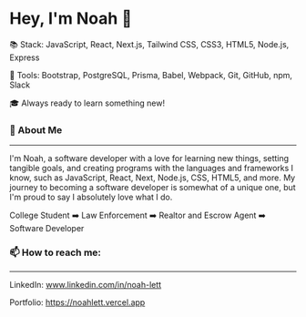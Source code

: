 <h1 align="left">Hey, I'm Noah 👋</h1>
  
  

  :books: Stack: JavaScript, React, Next.js, Tailwind CSS, CSS3, HTML5, Node.js, Express

  :wrench: Tools: Bootstrap, PostgreSQL, Prisma, Babel, Webpack, Git, GitHub, npm, Slack

  :mortar_board: Always ready to learn something new!
  
  ### :speech_balloon: About Me
------

  I'm Noah, a software developer with a love for learning new things, setting tangible goals, and creating programs with the languages and frameworks I know, such as JavaScript, React, Next, Node.js, CSS, HTML5, and more. My journey to becoming a software developer is somewhat of a unique one, but I'm proud to say I absolutely love what I do. 

College Student :arrow_right: Law Enforcement :arrow_right: Realtor and Escrow Agent :arrow_right: Software Developer
  
### 📫 How to reach me:
-------
  
  LinkedIn: www.linkedin.com/in/noah-lett
  
  Portfolio: https://noahlett.vercel.app

<!--
**NoahLett/NoahLett** is a ✨ _special_ ✨ repository because its `README.md` (this file) appears on your GitHub profile.

